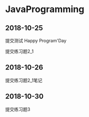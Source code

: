 # JavaProgramming
## 2018-10-25 
提交测试 Happy Program'Day

提交练习题2_1 

## 2018-10-26
提交练习题2_1笔记

## 2018-10-30
提交练习题3
